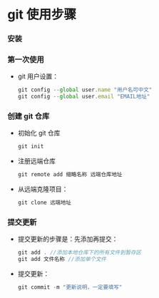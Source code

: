 # git 使用步骤

### 安装

### 第一次使用

* git 用户设置：

  ```js
  git config --global user.name "用户名可中文"
  git config --global user.email "EMAIL地址"
  ```

### 创建 git 仓库

* 初始化 git 仓库

  ```js
  git init
  ```

* 注册远端仓库

  ```js
  git remote add 缩略名称 远端仓库地址
  ```

* 从远端克隆项目：

  ```js
  git clone 远端地址
  ```

### 提交更新

* 提交更新的步骤是：先添加再提交：

  ```js
  git add . //添加本地仓库下的所有文件到暂存区
  git add 文件名称 //添加单个文件
  ```

* 提交更新：

  ```js
  git commit -m "更新说明，一定要填写"
  ```

  